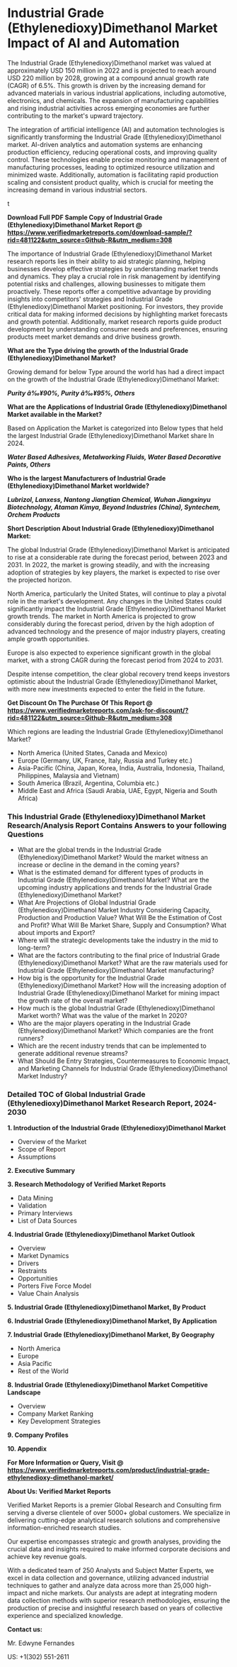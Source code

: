 <meta name="title" content="Global Industrial Grade (Ethylenedioxy)Dimethanol Market Impact of AI and Automation"><meta name="description" content="The Industrial Grade (Ethylenedioxy)Dimethanol market was valued at approximately USD 150 million in 2022 and is projected to reach around USD 220 million by 2028, gro"><meta name="title" content="Industrial Grade (Ethylenedioxy)Dimethanol Market Size, Share, Scope, Trends, Growth, Opportunities, Analysis, Forecast"><h1>Industrial Grade (Ethylenedioxy)Dimethanol Market Impact of AI and Automation</h1><p>The Industrial Grade (Ethylenedioxy)Dimethanol market was valued at approximately USD 150 million in 2022 and is projected to reach around USD 220 million by 2028, growing at a compound annual growth rate (CAGR) of 6.5%. This growth is driven by the increasing demand for advanced materials in various industrial applications, including automotive, electronics, and chemicals. The expansion of manufacturing capabilities and rising industrial activities across emerging economies are further contributing to the market's upward trajectory.</p><p>The integration of artificial intelligence (AI) and automation technologies is significantly transforming the Industrial Grade (Ethylenedioxy)Dimethanol market. AI-driven analytics and automation systems are enhancing production efficiency, reducing operational costs, and improving quality control. These technologies enable precise monitoring and management of manufacturing processes, leading to optimized resource utilization and minimized waste. Additionally, automation is facilitating rapid production scaling and consistent product quality, which is crucial for meeting the increasing demand in various industrial sectors.</p>t</p><p id="" class=""><strong>Download Full PDF Sample Copy of Industrial Grade (Ethylenedioxy)Dimethanol Market Report @ <a href="https://www.verifiedmarketreports.com/download-sample/?rid=481122&utm_source=Github-R&utm_medium=308" target="_blank">https://www.verifiedmarketreports.com/download-sample/?rid=481122&utm_source=Github-R&utm_medium=308</a></strong></p><p>The importance of&nbsp;Industrial Grade (Ethylenedioxy)Dimethanol Market research reports lies in their ability to aid strategic planning, helping businesses develop effective strategies by understanding market trends and dynamics. They play a crucial role in risk management by identifying potential risks and challenges, allowing businesses to mitigate them proactively. These reports offer a competitive advantage by providing insights into competitors' strategies and Industrial Grade (Ethylenedioxy)Dimethanol Market positioning. For investors, they provide critical data for making informed decisions by highlighting market forecasts and growth potential. Additionally, market research reports guide product development by understanding consumer needs and preferences, ensuring products meet market demands and drive business growth.</p><p><strong>What are the&nbsp;Type driving the growth of the Industrial Grade (Ethylenedioxy)Dimethanol Market?</strong></p><p id="" class="">Growing demand for below Type around the world has had a direct impact on the growth of the Industrial Grade (Ethylenedioxy)Dimethanol Market:</p><em><strong>Purity â‰¥90%, Purity â‰¥95%, Others</strong></em></p><strong>What are the&nbsp;Applications&nbsp;of Industrial Grade (Ethylenedioxy)Dimethanol Market available in the Market?</strong></p><p id="" class="">Based on Application the Market is categorized into Below types that held the largest Industrial Grade (Ethylenedioxy)Dimethanol Market share In 2024.</p><em><strong>Water Based Adhesives, Metalworking Fluids, Water Based Decorative Paints, Others</strong></em></p><strong>Who is the largest Manufacturers of Industrial Grade (Ethylenedioxy)Dimethanol Market worldwide?</strong></p><p><em><strong>Lubrizol, Lanxess, Nantong Jiangtian Chemical, Wuhan Jiangxinyu Biotechnology, Ataman Kimya, Beyond Industries (China), Syntechem, Orchem Products</strong></em></p><p id="" class=""><strong>Short Description About Industrial Grade (Ethylenedioxy)Dimethanol Market:</strong></p><p>The global Industrial Grade (Ethylenedioxy)Dimethanol Market is anticipated to rise at a considerable rate during the forecast period, between 2023 and 2031. In 2022, the market is growing steadily, and with the increasing adoption of strategies by key players, the market is expected to rise over the projected horizon.</p><p>North America, particularly the United States, will continue to play a pivotal role in the market's development. Any changes in the United States could significantly impact the Industrial Grade (Ethylenedioxy)Dimethanol Market growth trends. The market in North America is projected to grow considerably during the forecast period, driven by the high adoption of advanced technology and the presence of major industry players, creating ample growth opportunities.</p><p>Europe is also expected to experience significant growth in the global market, with a strong CAGR during the forecast period from 2024 to 2031.</p><p>Despite intense competition, the clear global recovery trend keeps investors optimistic about the Industrial Grade (Ethylenedioxy)Dimethanol Market, with more new investments expected to enter the field in the future.</p><p id="" class=""><strong>Get Discount On The Purchase Of This Report @ <a href="https://www.verifiedmarketreports.com/ask-for-discount/?rid=481122&utm_source=Github-R&utm_medium=308" target="_blank">https://www.verifiedmarketreports.com/ask-for-discount/?rid=481122&utm_source=Github-R&utm_medium=308</a></strong></p>Which regions are leading the Industrial Grade (Ethylenedioxy)Dimethanol Market?</p><ul><li>North America (United States, Canada and Mexico)</li><li>Europe (Germany, UK, France, Italy, Russia and Turkey etc.)</li><li>Asia-Pacific (China, Japan, Korea, India, Australia, Indonesia, Thailand, Philippines, Malaysia and Vietnam)</li><li>South America (Brazil, Argentina, Columbia etc.)</li><li>Middle East and Africa (Saudi Arabia, UAE, Egypt, Nigeria and South Africa)</li></ul><h3 id="" class="">This Industrial Grade (Ethylenedioxy)Dimethanol Market Research/Analysis Report Contains Answers to your following Questions</h3><ul><li>What are the global trends in the Industrial Grade (Ethylenedioxy)Dimethanol Market? Would the market witness an increase or decline in the demand in the coming years?</li><li>What is the estimated demand for different types of products in Industrial Grade (Ethylenedioxy)Dimethanol Market? What are the upcoming industry applications and trends for the Industrial Grade (Ethylenedioxy)Dimethanol Market?</li><li>What Are Projections of Global Industrial Grade (Ethylenedioxy)Dimethanol Market Industry Considering Capacity, Production and Production Value? What Will Be the Estimation of Cost and Profit? What Will Be Market Share, Supply and Consumption? What about imports and Export?</li><li>Where will the strategic developments take the industry in the mid to long-term?</li><li>What are the factors contributing to the final price of Industrial Grade (Ethylenedioxy)Dimethanol Market? What are the raw materials used for Industrial Grade (Ethylenedioxy)Dimethanol Market manufacturing?</li><li>How big is the opportunity for the Industrial Grade (Ethylenedioxy)Dimethanol Market? How will the increasing adoption of Industrial Grade (Ethylenedioxy)Dimethanol Market for mining impact the growth rate of the overall market?</li><li>How much is the global Industrial Grade (Ethylenedioxy)Dimethanol Market worth? What was the value of the market In 2020?</li><li>Who are the major players operating in the Industrial Grade (Ethylenedioxy)Dimethanol Market? Which companies are the front runners?</li><li>Which are the recent industry trends that can be implemented to generate additional revenue streams?</li><li>What Should Be Entry Strategies, Countermeasures to Economic Impact, and Marketing Channels for Industrial Grade (Ethylenedioxy)Dimethanol Market Industry?</li></ul><h3 id="" class="">Detailed TOC of Global Industrial Grade (Ethylenedioxy)Dimethanol Market Research Report, 2024-2030</h3><p id="" class=""><strong>1. Introduction of the Industrial Grade (Ethylenedioxy)Dimethanol Market</strong></p><ul><li>Overview of the Market</li><li>Scope of Report</li><li>Assumptions</li></ul><p id="" class=""><strong>2. Executive Summary</strong></p><p id="" class=""><strong>3. Research Methodology of Verified Market Reports</strong></p><ul><li>Data Mining</li><li>Validation</li><li>Primary Interviews</li><li>List of Data Sources</li></ul><p id="" class=""><strong>4. Industrial Grade (Ethylenedioxy)Dimethanol Market Outlook</strong></p><ul><li>Overview</li><li>Market Dynamics</li><li>Drivers</li><li>Restraints</li><li>Opportunities</li><li>Porters Five Force Model</li><li>Value Chain Analysis</li></ul><p id="" class=""><strong>5. Industrial Grade (Ethylenedioxy)Dimethanol Market, By Product</strong></p><p id="" class=""><strong>6. Industrial Grade (Ethylenedioxy)Dimethanol Market, By Application</strong></p><p id="" class=""><strong>7. Industrial Grade (Ethylenedioxy)Dimethanol Market, By Geography</strong></p><ul><li>North America</li><li>Europe</li><li>Asia Pacific</li><li>Rest of the World</li></ul><p id="" class=""><strong>8. Industrial Grade (Ethylenedioxy)Dimethanol Market Competitive Landscape</strong></p><ul><li>Overview</li><li>Company Market Ranking</li><li>Key Development Strategies</li></ul><p id="" class=""><strong>9. Company Profiles</strong></p><p id="" class=""><strong>10. Appendix</strong></p><p id="" class=""><strong>For More Information or Query, Visit @ <a href="https://www.verifiedmarketreports.com/product/industrial-grade-ethylenedioxy-dimethanol-market/" target="_blank">https://www.verifiedmarketreports.com/product/industrial-grade-ethylenedioxy-dimethanol-market/</a></strong></p><p id="" class=""><strong>About Us: Verified Market Reports</strong></p><p id="" class="">Verified Market Reports is a premier Global Research and Consulting firm serving a diverse clientele of over 5000+ global customers. We specialize in delivering cutting-edge analytical research solutions and comprehensive information-enriched research studies.</p><p id="" class="">Our expertise encompasses strategic and growth analyses, providing the crucial data and insights required to make informed corporate decisions and achieve key revenue goals.</p><p id="" class="">With a dedicated team of 250 Analysts and Subject Matter Experts, we excel in data collection and governance, utilizing advanced industrial techniques to gather and analyze data across more than 25,000 high-impact and niche markets. Our analysts are adept at integrating modern data collection methods with superior research methodologies, ensuring the production of precise and insightful research based on years of collective experience and specialized knowledge.</p><p id="" class=""><strong>Contact us:</strong></p><p id="" class="">Mr. Edwyne Fernandes</p><p id="" class="">US: +1(302) 551-2611</p>